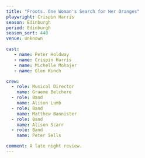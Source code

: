 ```yaml
---
title: "Froots. One Woman's Search for Her Oranges"
playwright: Crispin Harris
season: Edinburgh
period: Edinburgh
season_sort: 440
venue: unknown

cast:
   - name: Peter Holdway
   - name: Crispin Harris
   - name: Michelle Mohajer
   - name: Glen Kinch

crew:
  - role: Musical Director
    name: Graeme Belchere
  - role: Band
    name: Alison Lumb
  - role: Band
    name: Matthew Bannister
  - role: Band
    name: Alison Scarr
  - role: Band
    name: Peter Sells

comment: A late night review.
---
```



